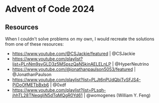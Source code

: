 # Advent of Code 2024

## Resources

When I couldn't solve problems on my own, I would recreate the solutions from one of these resources:

* https://www.youtube.com/@CSJackie/featured | @CSJackie
* https://www.youtube.com/playlist?list=PLnNm9syGLD3z5MSpszQaN5kinAELELnLP | @HyperNeutrino
* https://www.youtube.com/@jonathanpaulson5053/featured | @JonathanPaulson
* https://www.youtube.com/playlist?list=PLJt6nPUdQbiTvSFJS4-PiDoOfMETbBxb6 | @0xdf
* https://www.youtube.com/playlist?list=PLsqh-jhhTL28TNeqgliN5dTqMQgR0Yd61 | @womogenes (William Y. Feng)